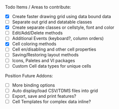 Todo Items / Areas to contribute:
- [x] Create faster drawing grid using data bound data
- [ ] Separate out grid and datatable classes
- [x] Create separate classes or cellstyle, font and color
- [ ] Edit/Add/Delete methods
- [ ] Additional Events (keyboard?, column orders)
- [x] Cell coloring methods
- [ ] Cell en/disabling and other cell properties
- [ ] Saving/Restoring layout methods
- [ ] Icons, Paletes and VI packages
- [ ] Custom Cell data types for unique cells

Position Future Addons:
- [ ] More binding options
- [ ] Auto display/load CSV/TDMS files into grid
- [ ] Export, save and print features?
- [ ] Cell Templates for complex data inline?
